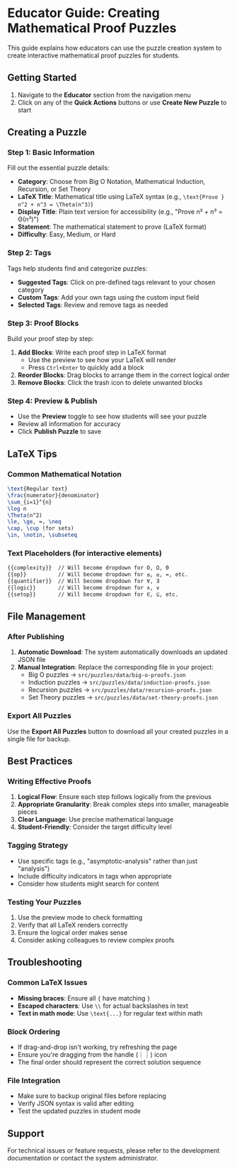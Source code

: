 # Educator Guide: Creating Mathematical Proof Puzzles

This guide explains how educators can use the puzzle creation system to create interactive mathematical proof puzzles for students.

## Getting Started

1. Navigate to the **Educator** section from the navigation menu
2. Click on any of the **Quick Actions** buttons or use **Create New Puzzle** to start

## Creating a Puzzle

### Step 1: Basic Information
Fill out the essential puzzle details:

- **Category**: Choose from Big O Notation, Mathematical Induction, Recursion, or Set Theory
- **LaTeX Title**: Mathematical title using LaTeX syntax (e.g., `\text{Prove } n^2 + n^3 = \Theta(n^3)`)
- **Display Title**: Plain text version for accessibility (e.g., "Prove n² + n³ = Θ(n³)")
- **Statement**: The mathematical statement to prove (LaTeX format)
- **Difficulty**: Easy, Medium, or Hard

### Step 2: Tags
Tags help students find and categorize puzzles:

- **Suggested Tags**: Click on pre-defined tags relevant to your chosen category
- **Custom Tags**: Add your own tags using the custom input field
- **Selected Tags**: Review and remove tags as needed

### Step 3: Proof Blocks
Build your proof step by step:

1. **Add Blocks**: Write each proof step in LaTeX format
   - Use the preview to see how your LaTeX will render
   - Press `Ctrl+Enter` to quickly add a block
2. **Reorder Blocks**: Drag blocks to arrange them in the correct logical order
3. **Remove Blocks**: Click the trash icon to delete unwanted blocks

### Step 4: Preview & Publish
- Use the **Preview** toggle to see how students will see your puzzle
- Review all information for accuracy
- Click **Publish Puzzle** to save

## LaTeX Tips

### Common Mathematical Notation
```latex
\text{Regular text}
\frac{numerator}{denominator}
\sum_{i=1}^{n}
\log n
\Theta(n^2)
\le, \ge, =, \neq
\cap, \cup (for sets)
\in, \notin, \subseteq
```

### Text Placeholders (for interactive elements)
```latex
{{complexity}}  // Will become dropdown for O, Ω, Θ
{{op}}          // Will become dropdown for ≤, ≥, =, etc.
{{quantifier}}  // Will become dropdown for ∀, ∃
{{logic}}       // Will become dropdown for ∧, ∨
{{setop}}       // Will become dropdown for ∈, ⊆, etc.
```

## File Management

### After Publishing
1. **Automatic Download**: The system automatically downloads an updated JSON file
2. **Manual Integration**: Replace the corresponding file in your project:
   - Big O puzzles → `src/puzzles/data/big-o-proofs.json`
   - Induction puzzles → `src/puzzles/data/induction-proofs.json`
   - Recursion puzzles → `src/puzzles/data/recursion-proofs.json`
   - Set Theory puzzles → `src/puzzles/data/set-theory-proofs.json`

### Export All Puzzles
Use the **Export All Puzzles** button to download all your created puzzles in a single file for backup.

## Best Practices

### Writing Effective Proofs
1. **Logical Flow**: Ensure each step follows logically from the previous
2. **Appropriate Granularity**: Break complex steps into smaller, manageable pieces
3. **Clear Language**: Use precise mathematical language
4. **Student-Friendly**: Consider the target difficulty level

### Tagging Strategy
- Use specific tags (e.g., "asymptotic-analysis" rather than just "analysis")
- Include difficulty indicators in tags when appropriate
- Consider how students might search for content

### Testing Your Puzzles
1. Use the preview mode to check formatting
2. Verify that all LaTeX renders correctly
3. Ensure the logical order makes sense
4. Consider asking colleagues to review complex proofs

## Troubleshooting

### Common LaTeX Issues
- **Missing braces**: Ensure all `{` have matching `}`
- **Escaped characters**: Use `\\` for actual backslashes in text
- **Text in math mode**: Use `\text{...}` for regular text within math

### Block Ordering
- If drag-and-drop isn't working, try refreshing the page
- Ensure you're dragging from the handle (⋮⋮) icon
- The final order should represent the correct solution sequence

### File Integration
- Make sure to backup original files before replacing
- Verify JSON syntax is valid after editing
- Test the updated puzzles in student mode

## Support

For technical issues or feature requests, please refer to the development documentation or contact the system administrator.
